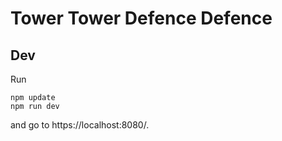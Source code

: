 # Tower Tower Defence Defence

## Dev

Run

```
npm update
npm run dev
```

and go to https://localhost:8080/.
